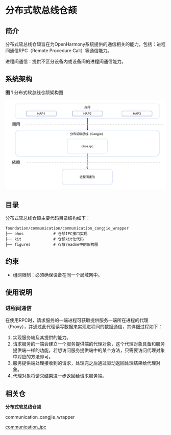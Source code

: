 # 分布式软总线仓颉<a name="ZH-CN_TOPIC_0000001090266209"></a>

## 简介<a name="section11660541593"></a>

分布式软总线仓颉旨在为OpenHarmony系统提供的通信相关的能力，包括：进程间通信RPC（Remote Procedure Call）等通信能力。

进程间通信：提供不区分设备内或设备间的进程间通信能力。

## 系统架构<a name="section342962219551"></a>

**图 1**  分布式软总线仓颉架构图<a name="fig4460722185514"></a>  


![](figures/communication_cangjie_wrapper_architecture.png)

## 目录<a name="section161941989596"></a>

分布式软总线仓颉主要代码目录结构如下：

```
foundation/communication/communication_cangjie_wrapper
├── ohos             # 仓颉IPC接口实现
├── kit              # 仓颉kit化代码
├── figures          # 存放readme中的架构图
```

## 约束<a name="section119744591305"></a>

-   组网限制：必须确保设备在同一个局域网中。

## 使用说明<a name="section1312121216216"></a>

### 进程间通信<a name="section129654513264"></a>

在使用RPC时，请求服务的一端进程可获取提供服务一端所在进程的代理 （Proxy），并通过此代理读写数据来实现进程间的数据通信，其详细过程如下：

1.  实现服务端及其提供的能力。
2.  请求服务的一端会建立一个服务提供端的代理对象，这个代理对象具备和服务提供端一样的功能，若想访问服务提供端中的某个方法，只需要访问代理对象中对应的方法即可。
3.  服务提供端处理接收到的请求，处理完之后通过驱动返回处理结果给代理对象。
4.  代理对象将请求结果进一步返回给请求服务端。

## 相关仓<a name="section1371113476307"></a>

**分布式软总线仓颉**

communication_cangjie_wrapper

[communication\_ipc](https://gitee.com/openharmony/communication_ipc)
